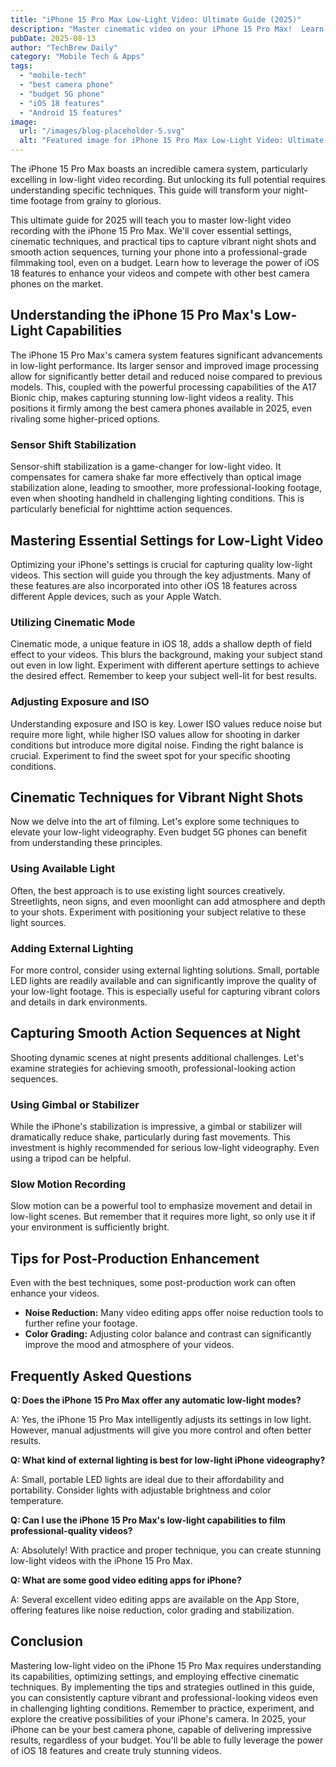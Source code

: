 ```yaml
---
title: "iPhone 15 Pro Max Low-Light Video: Ultimate Guide (2025)"
description: "Master cinematic video on your iPhone 15 Pro Max!  Learn how to capture vibrant night shots & action sequences with our complete guide.  Discover best camera phone features & unlock iOS 18's potential. Read now!"
pubDate: 2025-08-13
author: "TechBrew Daily"
category: "Mobile Tech & Apps"
tags:
  - "mobile-tech"
  - "best camera phone"
  - "budget 5G phone"
  - "iOS 18 features"
  - "Android 15 features"
image:
  url: "/images/blog-placeholder-5.svg"
  alt: "Featured image for iPhone 15 Pro Max Low-Light Video: Ultimate Guide (2025)"
---
```


The iPhone 15 Pro Max boasts an incredible camera system, particularly excelling in low-light video recording.  But unlocking its full potential requires understanding specific techniques. This guide will transform your night-time footage from grainy to glorious.

This ultimate guide for 2025 will teach you to master low-light video recording with the iPhone 15 Pro Max. We'll cover essential settings, cinematic techniques, and practical tips to capture vibrant night shots and smooth action sequences, turning your phone into a professional-grade filmmaking tool, even on a budget.  Learn how to leverage the power of iOS 18 features to enhance your videos and compete with other best camera phones on the market.

## Understanding the iPhone 15 Pro Max's Low-Light Capabilities

The iPhone 15 Pro Max's camera system features significant advancements in low-light performance.  Its larger sensor and improved image processing allow for significantly better detail and reduced noise compared to previous models.  This, coupled with the powerful processing capabilities of the A17 Bionic chip, makes capturing stunning low-light videos a reality.  This positions it firmly among the best camera phones available in 2025, even rivaling some higher-priced options.

### Sensor Shift Stabilization

Sensor-shift stabilization is a game-changer for low-light video. It compensates for camera shake far more effectively than optical image stabilization alone, leading to smoother, more professional-looking footage, even when shooting handheld in challenging lighting conditions. This is particularly beneficial for nighttime action sequences.


## Mastering Essential Settings for Low-Light Video

Optimizing your iPhone's settings is crucial for capturing quality low-light videos.  This section will guide you through the key adjustments.  Many of these features are also incorporated into other iOS 18 features across different Apple devices, such as your Apple Watch.

###  Utilizing Cinematic Mode

Cinematic mode, a unique feature in iOS 18, adds a shallow depth of field effect to your videos. This blurs the background, making your subject stand out even in low light. Experiment with different aperture settings to achieve the desired effect. Remember to keep your subject well-lit for best results.


### Adjusting Exposure and ISO

Understanding exposure and ISO is key.  Lower ISO values reduce noise but require more light, while higher ISO values allow for shooting in darker conditions but introduce more digital noise. Finding the right balance is crucial.  Experiment to find the sweet spot for your specific shooting conditions.


## Cinematic Techniques for Vibrant Night Shots

Now we delve into the art of filming.  Let's explore some techniques to elevate your low-light videography. Even budget 5G phones can benefit from understanding these principles.

### Using Available Light

Often, the best approach is to use existing light sources creatively. Streetlights, neon signs, and even moonlight can add atmosphere and depth to your shots.  Experiment with positioning your subject relative to these light sources.


### Adding External Lighting

For more control, consider using external lighting solutions. Small, portable LED lights are readily available and can significantly improve the quality of your low-light footage. This is especially useful for capturing vibrant colors and details in dark environments.


## Capturing Smooth Action Sequences at Night

Shooting dynamic scenes at night presents additional challenges.  Let's examine strategies for achieving smooth, professional-looking action sequences.

### Using Gimbal or Stabilizer

While the iPhone's stabilization is impressive, a gimbal or stabilizer will dramatically reduce shake, particularly during fast movements.  This investment is highly recommended for serious low-light videography.  Even using a tripod can be helpful.


### Slow Motion Recording

Slow motion can be a powerful tool to emphasize movement and detail in low-light scenes. But remember that it requires more light, so only use it if your environment is sufficiently bright.


## Tips for Post-Production Enhancement

Even with the best techniques, some post-production work can often enhance your videos.

*   **Noise Reduction:** Many video editing apps offer noise reduction tools to further refine your footage.
*   **Color Grading:** Adjusting color balance and contrast can significantly improve the mood and atmosphere of your videos.


## Frequently Asked Questions

**Q: Does the iPhone 15 Pro Max offer any automatic low-light modes?**

A: Yes, the iPhone 15 Pro Max intelligently adjusts its settings in low light. However, manual adjustments will give you more control and often better results.

**Q: What kind of external lighting is best for low-light iPhone videography?**

A: Small, portable LED lights are ideal due to their affordability and portability. Consider lights with adjustable brightness and color temperature.

**Q: Can I use the iPhone 15 Pro Max's low-light capabilities to film professional-quality videos?**

A: Absolutely! With practice and proper technique, you can create stunning low-light videos with the iPhone 15 Pro Max.


**Q: What are some good video editing apps for iPhone?**

A:  Several excellent video editing apps are available on the App Store, offering features like noise reduction, color grading and stabilization.


## Conclusion

Mastering low-light video on the iPhone 15 Pro Max requires understanding its capabilities, optimizing settings, and employing effective cinematic techniques. By implementing the tips and strategies outlined in this guide, you can consistently capture vibrant and professional-looking videos even in challenging lighting conditions. Remember to practice, experiment, and explore the creative possibilities of your iPhone's camera.  In 2025, your iPhone can be your best camera phone, capable of delivering impressive results, regardless of your budget.  You'll be able to fully leverage the power of iOS 18 features and create truly stunning videos.